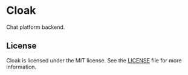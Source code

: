 # Cloak

Chat platform backend.

## License

Cloak is licensed under the MIT license. See the [LICENSE](./LICENSE) file for more information.

